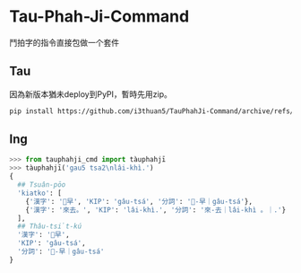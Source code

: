 # Tau-Phah-Ji-Command
鬥拍字的指令直接包做一个套件

## Tau
因為新版本猶未deploy到PyPI，暫時先用zip。
```bash
pip install https://github.com/i3thuan5/TauPhahJi-Command/archive/refs/heads/master.zip
```

## Ing
```python
>>> from tauphahji_cmd import tàuphahjī
>>> tàuphahjī('gau5 tsa2\nlâi-khì.')
{
  ## Tsuân-pōo
  'kiatko': [
    {'漢字': '𠢕早', 'KIP': 'gâu-tsá', '分詞': '𠢕-早｜gâu-tsá'},
    {'漢字': '來去。', 'KIP': 'lâi-khì.', '分詞': '來-去｜lâi-khì 。｜.'}
  ],
  ## Thâu-tsi̍t-kú
  '漢字': '𠢕早',
  'KIP': 'gâu-tsá',
  '分詞': '𠢕-早｜gâu-tsá'
}
```
